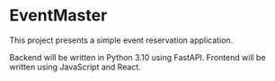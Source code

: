 # EventMaster
This project presents a simple event reservation application.

Backend will be written in Python 3.10 using FastAPI.
Frontend will be written using JavaScript and React.

